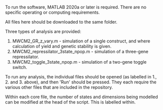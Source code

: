 To run the software, MATLAB 2020a or later is required. There are no specific operating or computing requirements.

All files here should be downloaded to the same folder.

Three types of analysis are provided:
1. MWCM2_GR_z_vary.m - simulation of a single construct, and where calculation of yield and genetic stability is given.
2. MWCM2_repressilator_3state_npop.m - simulation of a three-gene repressilator.
3. MWCM2_toggle_3state_npop.m - simulation of a two-gene toggle switch.

To run any analysis, the individual files should be opened (as labelled in 1., 2. and 3. above), and then 'Run' should be pressed. They each require the various other files that are included in the repository.

Within each core file, the number of states and dimensions being modelled can be modified at the head of the script. This is labelled within.

